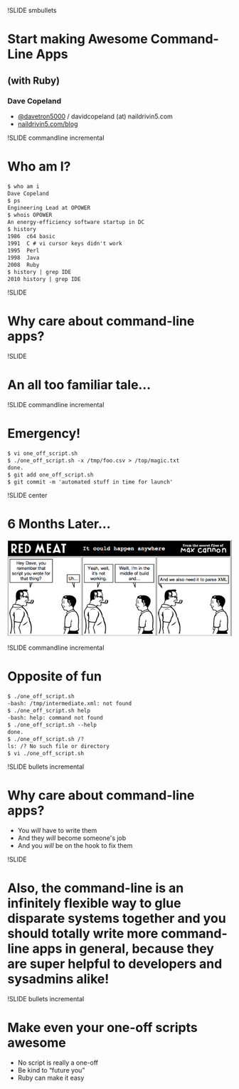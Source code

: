!SLIDE smbullets
# Start making Awesome Command-Line Apps
## (with Ruby)
### Dave Copeland
* [@davetron5000](http://www.twitter.com/davetron5000) / davidcopeland (at) naildrivin5.com
* [naildrivin5.com/blog](http://www.naildrivin5.com/blog)

!SLIDE commandline incremental
# Who am I? #

    $ who am i
    Dave Copeland
    $ ps
    Engineering Lead at OPOWER
    $ whois OPOWER
    An energy-efficiency software startup in DC
    $ history
    1986  c64 basic
    1991  C # vi cursor keys didn't work
    1995  Perl
    1998  Java
    2008  Ruby
    $ history | grep IDE
    2010 history | grep IDE

!SLIDE 
# Why care about command-line apps? #

!SLIDE
# An all too familiar tale…

!SLIDE commandline incremental
# Emergency! #

    $ vi one_off_script.sh
    $ ./one_off_script.sh -x /tmp/foo.csv > /top/magic.txt
    done.
    $ git add one_off_script.sh
    $ git commit -m 'automated stuff in time for launch'

!SLIDE center
# 6 Months Later... #
<a href="http://www.monkeydyne.com/rmcs/yourcomic.phtml?tagline=It+could+happen+anywhere&char1=ted1.gif&char2=kid2.gif&d1a=Hey+Dave,+you+remember+that+script+you+wrote+for+that+thing%3F&d1b=Uh...&d2a=Yeah,+well,+it's+not+working.&d2b=Welll,+I'm+in+the+middle+of+build+and...&d3a=And+we+also+need+it+to+parse+XML&d3b="><img src="comic.png" /></a>

!SLIDE commandline incremental
# Opposite of fun
    $ ./one_off_script.sh 
    -bash: /tmp/intermediate.xml: not found 
    $ ./one_off_script.sh help
    -bash: help: command not found
    $ ./one_off_script.sh --help
    done.
    $ ./one_off_script.sh /?
    ls: /? No such file or directory
    $ vi ./one_off_script.sh


!SLIDE bullets incremental
# Why care about command-line apps? #
* You *will* have to write them
* And they *will* become someone's job
* And you *will* be on the hook to fix them

!SLIDE
# Also, the command-line is an infinitely flexible way to glue disparate systems together and you should totally write more command-line apps in general, because they are super helpful to developers and sysadmins alike!
!SLIDE bullets incremental
# Make even your one-off scripts awesome #

* No script is really a one-off
* Be kind to “future you”
* Ruby can make it easy
